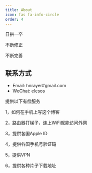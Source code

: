 ```yaml
---
title: About
icon: fas fa-info-circle
order: 4
---
```

日拱一卒

不断修正

不断完善
## 联系方式
- Email: hnrayer#gmail.com
- WeChat: elesos


提供以下有偿服务

1，如何在手机上写这个博客

2，路由器打梯子，连上WiFi就能访问外网

3，提供各国Apple ID

4，提供各国手机号验证码

5，提供VPN

6，提供各种片子下载地址


